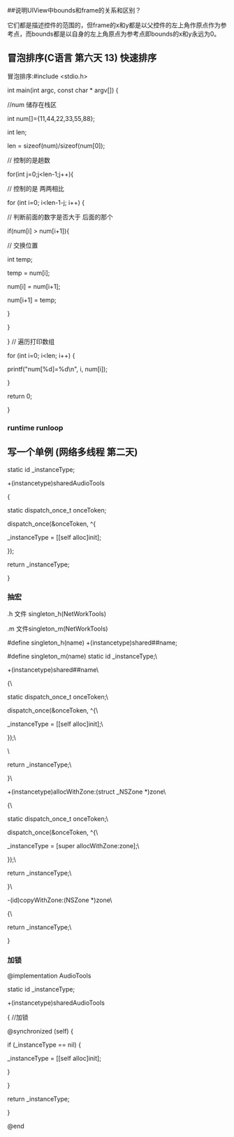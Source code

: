 ##说明UIView中bounds和frame的关系和区别？

它们都是描述控件的范围的，但frame的x和y都是以父控件的左上角作原点作为参考点，而bounds都是以自身的左上角原点为参考点即bounds的x和y永远为0。


## 冒泡排序(C语言 第六天 13)  快速排序

冒泡排序:#include <stdio.h>

int main(int argc, const char * argv[]) {

 //num 储存在栈区

 int num[]={11,44,22,33,55,88};

 int len;

 len = sizeof(num)/sizeof(num[0]);



 // 控制的是趟数

 for(int j=0;j<len-1;j++){

 // 控制的是 两两相比

 for (int i=0; i<len-1-j; i++) {

 // 判断前面的数字是否大于 后面的那个

 if(num[i] > num[i+1]){

 // 交换位置

 int temp;

 temp = num[i];

 num[i] = num[i+1];

 num[i+1] = temp;

 }

 }

 }
 // 遍历打印数组

 for (int i=0; i<len; i++) {

 printf("num[%d]=%d\n", i, num[i]);

 }

 return 0;

}

### runtime  runloop

## 写一个单例 (网络多线程 第二天)

static id _instanceType;

+(instancetype)sharedAudioTools

{

 static dispatch_once_t onceToken;

 dispatch_once(&onceToken, ^{

 _instanceType = [[self alloc]init];

 });



 return _instanceType;

}



### 抽宏

.h 文件
singleton_h(NetWorkTools)

.m 文件singleton_m(NetWorkTools)

#define singleton_h(name) +(instancetype)shared##name;


#define singleton_m(name) static id _instanceType;\

+(instancetype)shared##name\

{\

 static dispatch_once_t onceToken;\

 dispatch_once(&onceToken, ^{\

 _instanceType = [[self alloc]init];\

 });\

 \

 return _instanceType;\

}\

+(instancetype)allocWithZone:(struct _NSZone *)zone\

{\

 static dispatch_once_t onceToken;\

 dispatch_once(&onceToken, ^{\

 _instanceType = [super allocWithZone:zone];\

 });\

 return _instanceType;\

}\

-(id)copyWithZone:(NSZone *)zone\

{\

 return _instanceType;\

}


### 加锁 

 @implementation AudioTools 

static id _instanceType;

+(instancetype)sharedAudioTools

{
 //加锁

 @synchronized (self) {

 if (_instanceType == nil) {

 _instanceType = [[self alloc]init];

 }

 }

 return _instanceType;

}

@end

 








